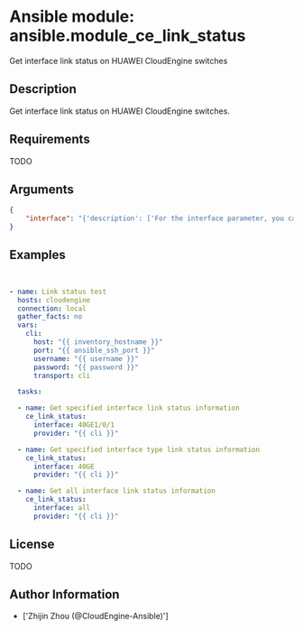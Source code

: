 # Ansible module: ansible.module_ce_link_status


Get interface link status on HUAWEI CloudEngine switches

## Description

Get interface link status on HUAWEI CloudEngine switches.

## Requirements

TODO

## Arguments

``` json
{
    "interface": "{'description': ['For the interface parameter, you can enter C(all) to display information about all interface, an interface type such as C(40GE) to display information about interfaces of the specified type, or full name of an interface such as C(40GE1/0/22) or C(vlanif10) to display information about the specific interface.'], 'required': True}",
}
```

## Examples


``` yaml


- name: Link status test
  hosts: cloudengine
  connection: local
  gather_facts: no
  vars:
    cli:
      host: "{{ inventory_hostname }}"
      port: "{{ ansible_ssh_port }}"
      username: "{{ username }}"
      password: "{{ password }}"
      transport: cli

  tasks:

  - name: Get specified interface link status information
    ce_link_status:
      interface: 40GE1/0/1
      provider: "{{ cli }}"

  - name: Get specified interface type link status information
    ce_link_status:
      interface: 40GE
      provider: "{{ cli }}"

  - name: Get all interface link status information
    ce_link_status:
      interface: all
      provider: "{{ cli }}"

```

## License

TODO

## Author Information
  - ['Zhijin Zhou (@CloudEngine-Ansible)']

